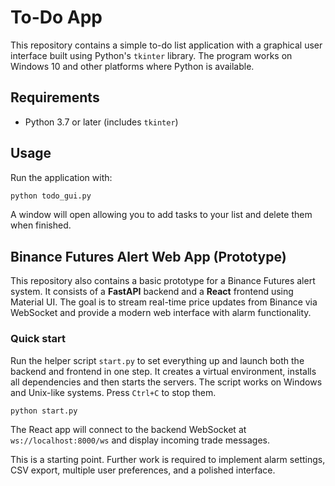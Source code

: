 # To-Do App

This repository contains a simple to-do list application with a graphical user interface built using Python's `tkinter` library. The program works on Windows 10 and other platforms where Python is available.

## Requirements

* Python 3.7 or later (includes `tkinter`)

## Usage

Run the application with:

```bash
python todo_gui.py
```

A window will open allowing you to add tasks to your list and delete them when finished.

## Binance Futures Alert Web App (Prototype)

This repository also contains a basic prototype for a Binance Futures alert system.
It consists of a **FastAPI** backend and a **React** frontend using Material UI.
The goal is to stream real-time price updates from Binance via WebSocket and
provide a modern web interface with alarm functionality.

### Quick start

Run the helper script `start.py` to set everything up and launch both the
backend and frontend in one step. It creates a virtual environment, installs all
dependencies and then starts the servers. The script works on Windows and
Unix-like systems. Press `Ctrl+C` to stop them.

```bash
python start.py
```

The React app will connect to the backend WebSocket at `ws://localhost:8000/ws`
and display incoming trade messages.

This is a starting point. Further work is required to implement alarm settings,
CSV export, multiple user preferences, and a polished interface.

